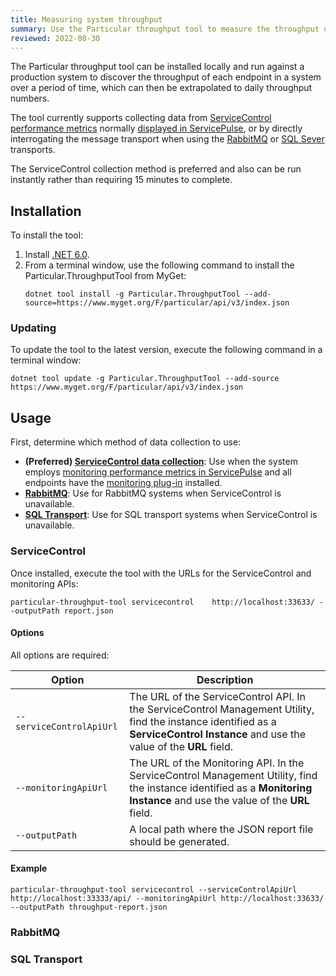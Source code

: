 ```yaml
---
title: Measuring system throughput
summary: Use the Particular throughput tool to measure the throughput of your NServiceBus system.
reviewed: 2022-08-30
---
```


The Particular throughput tool can be installed locally and run against a production system to discover the throughput of each endpoint in a system over a period of time, which can then be extrapolated to daily throughput numbers.

The tool currently supports collecting data from [ServiceControl performance metrics](/monitoring/metrics/install-plugin.md) normally [displayed in ServicePulse](/monitoring/metrics/in-servicepulse.md), or by directly interrogating the message transport when using the [RabbitMQ](/transports/rabbitmq/) or [SQL Sever](/transports/sql/) transports.

The ServiceControl collection method is preferred and also can be run instantly rather than requiring 15 minutes to complete.

## Installation

To install the tool:

1. Install [.NET 6.0](https://dotnet.microsoft.com/en-us/download).
2. From a terminal window, use the following command to install the Particular.ThroughputTool from MyGet:
    ```shell
    dotnet tool install -g Particular.ThroughputTool --add-source=https://www.myget.org/F/particular/api/v3/index.json
    ```

### Updating

To update the tool to the latest version, execute the following command in a terminal window:

```shell
dotnet tool update -g Particular.ThroughputTool --add-source https://www.myget.org/F/particular/api/v3/index.json
```

## Usage

First, determine which method of data collection to use:

* **(Preferred) [ServiceControl data collection](#usage-servicecontrol)**: Use when the system employs [monitoring performance metrics in ServicePulse](/monitoring/metrics/in-servicepulse.md) and all endpoints have the [monitoring plug-in](/monitoring/metrics/install-plugin.md) installed.
* **[RabbitMQ](#usage-rabbitmq)**: Use for RabbitMQ systems when ServiceControl is unavailable.
* **[SQL Transport](#usage-sql-transport)**: Use for SQL transport systems when ServiceControl is unavailable.

### ServiceControl

Once installed, execute the tool with the URLs for the ServiceControl and monitoring APIs:

```shell
particular-throughput-tool servicecontrol    http://localhost:33633/ --outputPath report.json
```

#### Options

All options are required:

| Option | Description |
|-|-|
| <nobr>`--serviceControlApiUrl`</nobr> | The URL of the ServiceControl API. In the ServiceControl Management Utility, find the instance identified as a **ServiceControl Instance** and use the value of the **URL** field. |
| <nobr>`--monitoringApiUrl`</nobr> | The URL of the Monitoring API. In the ServiceControl Management Utility, find the instance identified as a **Monitoring Instance** and use the value of the **URL** field. |
| <nobr>`--outputPath`</nobr> | A local path where the JSON report file should be generated. |

#### Example

```shell
particular-throughput-tool servicecontrol --serviceControlApiUrl http://localhost:33333/api/ --monitoringApiUrl http://localhost:33633/ --outputPath throughput-report.json
```

### RabbitMQ

### SQL Transport

